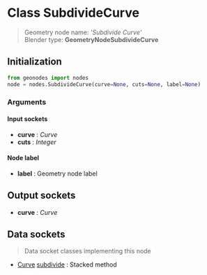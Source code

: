 
# Class SubdivideCurve

> Geometry node name: _'Subdivide Curve'_<br>Blender type:  **GeometryNodeSubdivideCurve**

## Initialization


```python
from geonodes import nodes
node = nodes.SubdivideCurve(curve=None, cuts=None, label=None)
```


### Arguments


#### Input sockets



- **curve** : _Curve_
- **cuts** : _Integer_



#### Node label



- **label** : Geometry node label



## Output sockets



- **curve** : _Curve_



## Data sockets

> Data socket classes implementing this node


- [Curve](../sockets/Curve.md) [subdivide](../sockets/Curve.md#subdivide) : Stacked method


